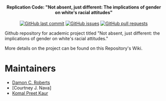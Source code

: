 <h4 align="center">Replication Code: "Not absent, just different: The implications of gender on white's racial attitudes"</h4>
<p align="center">
    <a href="https://github.com/DamonCharlesRoberts/wid-and-gender/commits/main">
    <img src="https://img.shields.io/github/last-commit/DamonCharlesRoberts/wid-and-gender.svg?style=flat-square&logo=github&logoColor=white"
         alt="GitHub last commit"></a>
    <a href="https://github.com/DamonCharlesRoberts/wid-and-gender/issues">
    <img src="https://img.shields.io/github/issues-raw/DamonCharlesRoberts/wid-and-gender.svg?style=flat-square&logo=github&logoColor=white"
         alt="GitHub issues"></a>
    <a href="https://github.com/DamonCharlesRoberts/wid-and-gender/pulls">
    <img src="https://img.shields.io/github/issues-pr-raw/DamonCharlesRoberts/wid-and-gender.svg?style=flat-square&logo=github&logoColor=white"
         alt="GitHub pull requests"></a>
</p>

Github repository for academic project titled "Not absent, just different: the implications of gender on white's racial attitudes."

More details on the project can be found on this Repository's Wiki.

# Maintainers

- [Damon C. Roberts](https://github.com/DamonCharlesRoberts)
- [Courtney J. Nava]
- [Komal Preet Kaur](https://github.com/komal-preet)
